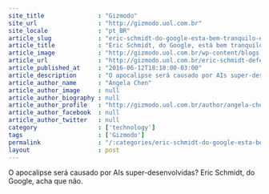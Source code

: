 ```yaml
---
site_title               : "Gizmodo"
site_url                 : "http://gizmodo.uol.com.br"
site_locale              : "pt_BR"
article_slug             : "eric-schmidt-do-google-esta-bem-tranquilo-em-relacao-ao-futuro-da-inteligencia-artificial"
article_title            : "Eric Schmidt, do Google, está bem tranquilo em relação ao futuro da inteligência artificial"
article_image            : "http://gizmodo.uol.com.br/wp-content/blogs.dir/8/files/2016/06/eric-schmidt.jpg"
article_url              : "http://gizmodo.uol.com.br/eric-schmidt-defende-ai/"
article_published_at     : "2016-06-12T18:18:00-03:00"
article_description      : "O apocalipse será causado por AIs super-desenvolvidas? Eric Schmidt, do Google, acha que não."
article_author_name      : "Angela Chen"
article_author_image     : null
article_author_biography : null
article_author_profile   : "http://gizmodo.uol.com.br/author/angela-chen/"
article_author_facebook  : null
article_author_twitter   : null
category                 : ['technology']
tags                     : ['Gizmodo']
permalink                : "/:categories/eric-schmidt-do-google-esta-bem-tranquilo-em-relacao-ao-futuro-da-inteligencia-artificial/"
layout                   : post
---
```


O apocalipse será causado por AIs super-desenvolvidas? Eric Schmidt, do Google, acha que não.

